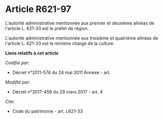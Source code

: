 # Article R621-97

L'autorité administrative mentionnée aux premier et deuxième alinéas de l'article L. 621-33 est le préfet de région. 

L'autorité administrative mentionnée aux troisième et quatrième alinéas de l'article L. 621-33 est le ministre chargé de la
culture.

**Liens relatifs à cet article**

_Codifié par_:

  - Décret n°2011-574 du 24 mai 2011 Annexe - art.

_Modifié par_:

  - Décret n°2017-456 du 29 mars 2017 - art. 4

_Cite_:

  - Code du patrimoine - art. L621-33
